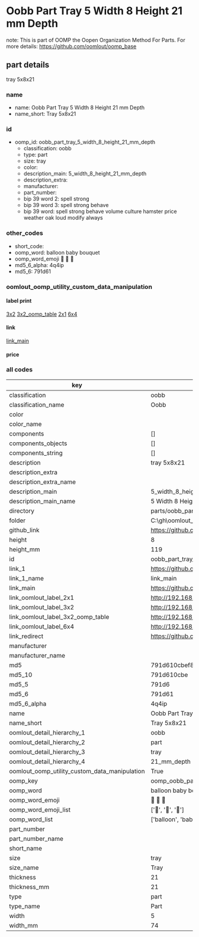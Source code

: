 # Oobb Part Tray 5 Width 8 Height 21 mm Depth  

note: This is part of OOMP the Oopen Organization Method For Parts. For more details: https://github.com/oomlout/oomp_base

##  part details
  



tray 5x8x21



### name
* name: Oobb Part Tray 5 Width 8 Height 21 mm Depth
* name_short: Tray 5x8x21 
### id
* oomp_id: oobb_part_tray_5_width_8_height_21_mm_depth
  * classification: oobb
  * type: part
  * size: tray
  * color: 
  * description_main: 5_width_8_height_21_mm_depth
  * description_extra: 
  * manufacturer: 
  * part_number: 
  * bip 39 word 2: spell strong
  * bip 39 word 3: spell strong behave
  * bip 39 word: spell strong behave volume culture hamster price weather oak loud modify always

### other_codes
* short_code: 
* oomp_word: balloon baby bouquet
* oomp_word_emoji :balloon: :baby: :bouquet:
* md5_6_alpha: 4q4ip
* md5_6: 791d61






### oomlout_oomp_utility_custom_data_manipulation
#### label print
[3x2](http://192.168.1.245:1112/?label=oomp%204q4ip)
[3x2_oomp_table](http://192.168.1.108:1112/?label=oomp%204q4ip)
[2x1](http://192.168.1.242:1112/?label=oomp%204q4ip)
[6x4](http://192.168.1.55:1112/?label=oomp%204q4ip)    

#### link

[link_main](https://github.com/oomlout/oomlout_oobb_version_4_generated_parts/tree/main/navigation_oomp/oobb/part/tray/5_width_8_height_21_mm_depth/part)                              

#### price







### all codes 
| key | value |  
| --- | --- |  
| classification | oobb |  
| classification_name | Oobb |  
| color |  |  
| color_name |  |  
| components | [] |  
| components_objects | [] |  
| components_string | [] |  
| description | tray 5x8x21 |  
| description_extra |  |  
| description_extra_name |  |  
| description_main | 5_width_8_height_21_mm_depth |  
| description_main_name | 5 Width 8 Height 21 mm Depth |  
| directory | parts/oobb_part_tray_5_width_8_height_21_mm_depth |  
| folder | C:\gh\oomlout_oobb_version_4_generated_parts\parts\oobb_part_tray_5_width_8_height_21_mm_depth |  
| github_link | https://github.com/oomlout/oomlout_oomp_part_src/tree/main/parts/oobb_part_tray_5_width_8_height_21_mm_depth |  
| height | 8 |  
| height_mm | 119 |  
| id | oobb_part_tray_5_width_8_height_21_mm_depth |  
| link_1 | https://github.com/oomlout/oomlout_oobb_version_4_generated_parts/tree/main/navigation_oomp/oobb/part/tray/5_width_8_height_21_mm_depth/part |  
| link_1_name | link_main |  
| link_main | https://github.com/oomlout/oomlout_oobb_version_4_generated_parts/tree/main/navigation_oomp/oobb/part/tray/5_width_8_height_21_mm_depth/part |  
| link_oomlout_label_2x1 | http://192.168.1.242:1112/?label=oomp%204q4ip |  
| link_oomlout_label_3x2 | http://192.168.1.245:1112/?label=oomp%204q4ip |  
| link_oomlout_label_3x2_oomp_table | http://192.168.1.108:1112/?label=oomp%204q4ip |  
| link_oomlout_label_6x4 | http://192.168.1.55:1112/?label=oomp%204q4ip |  
| link_redirect | https://github.com/oomlout/oomlout_oobb_version_4_generated_parts/tree/main/parts/oobb_tray_05_08_21 |  
| manufacturer |  |  
| manufacturer_name |  |  
| md5 | 791d610cbef8b54da29acf5c28f5ce89 |  
| md5_10 | 791d610cbe |  
| md5_5 | 791d6 |  
| md5_6 | 791d61 |  
| md5_6_alpha | 4q4ip |  
| name | Oobb Part Tray 5 Width 8 Height 21 mm Depth |  
| name_short | Tray 5x8x21  |  
| oomlout_detail_hierarchy_1 | oobb |  
| oomlout_detail_hierarchy_2 | part |  
| oomlout_detail_hierarchy_3 | tray |  
| oomlout_detail_hierarchy_4 | 21_mm_depth |  
| oomlout_oomp_utility_custom_data_manipulation | True |  
| oomp_key | oomp_oobb_part_tray_5_width_8_height_21_mm_depth |  
| oomp_word | balloon baby bouquet |  
| oomp_word_emoji | :balloon: :baby: :bouquet: |  
| oomp_word_emoji_list | [':balloon:', ':baby:', ':bouquet:'] |  
| oomp_word_list | ['balloon', 'baby', 'bouquet'] |  
| part_number |  |  
| part_number_name |  |  
| short_name |  |  
| size | tray |  
| size_name | Tray |  
| thickness | 21 |  
| thickness_mm | 21 |  
| type | part |  
| type_name | Part |  
| width | 5 |  
| width_mm | 74 |  
